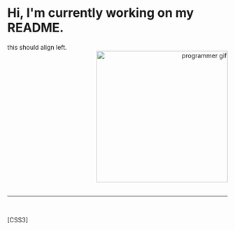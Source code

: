 # Hi, I'm currently working on my README.

<div id="header">
  <div align="left">
    this should align left. 
  </div>
  <div align="right">
    <img src="https://media3.giphy.com/media/765ccrAiB0g9z6EApL/giphy.gif?cid=790b7611a879a08fcb1743b7033ae0977fe66a773c8e19ac&rid=giphy.gif&ct=g" width="300" alt="programmer gif">
  </div>
</div>
<br />
<hr />
<br />

[CSS3]
